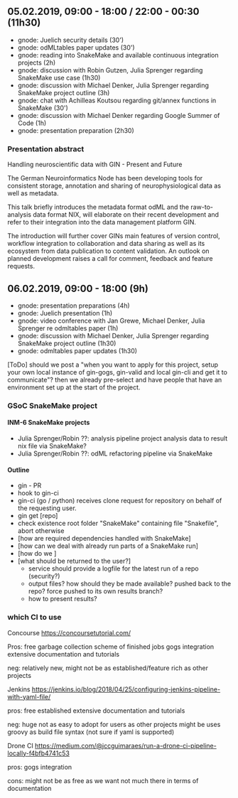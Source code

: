 ## 05.02.2019, 09:00 - 18:00 / 22:00 - 00:30 (11h30)

- gnode: Juelich security details (30')
- gnode: odMLtables paper updates (30')
- gnode: reading into SnakeMake and available continuous integration projects (2h)
- gnode: discussion with Robin Gutzen, Julia Sprenger regarding SnakeMake use case (1h30)
- gnode: discussion with Michael Denker, Julia Sprenger regarding SnakeMake project outline (3h)
- gnode: chat with Achilleas Koutsou regarding git/annex functions in SnakeMake (30')
- gnode: discussion with Michael Denker regarding Google Summer of Code (1h)
- gnode: presentation preparation (2h30)


### Presentation abstract

Handling neuroscientific data with GIN - Present and Future

The German Neuroinformatics Node has been developing tools
for consistent storage, annotation and sharing of 
neurophysiological data as well as metadata.

This talk briefly introduces the metadata format odML and the 
raw-to-analysis data format NIX, will elaborate on their recent development
and refer to their integration into the data management platform GIN.

The introduction will further cover GINs main features of version control,
workflow integration to collaboration and data sharing as well as its 
ecosystem from data publication to content validation. An outlook on 
planned development raises a call for comment, feedback and feature requests.


## 06.02.2019, 09:00 - 18:00 (9h)

- gnode: presentation preparations (4h)
- gnode: Juelich presentation (1h)
- gnode: video conference with Jan Grewe, Michael Denker, Julia Sprenger re odmltables paper (1h)
- gnode: discussion with Michael Denker, Julia Sprenger regarding SnakeMake project outline (1h30)
- gnode: odmltables paper updates (1h30)







[ToDo] should we post a "when you want to apply for this project, setup your own local instance of
gin-gogs, gin-valid and local gin-cli and get it to communicate"? then we already pre-select 
and have people that have an environment set up at the start of the project.





### GSoC SnakeMake project

#### INM-6 SnakeMake projects

- Julia Sprenger/Robin ??: analysis pipeline project
    analysis data to result nix file via SnakeMake?
- Julia Sprenger/Robin ??: odML refactoring pipeline via SnakeMake




#### Outline

- gin - PR
- hook to gin-ci
- gin-ci (go / python) receives clone request for repository on behalf 
    of the requesting user.
- gin get [repo]
- check existence root folder "SnakeMake" containing file "Snakefile", abort otherwise
- [how are required dependencies handled with SnakeMake]
- [how can we deal with already run parts of a SnakeMake run]
- [how do we ]
- [what should be returned to the user?]
  - service should provide a logfile for the latest run of a repo (security?)
  - output files? how should they be made available?
    pushed back to the repo?
    force pushed to its own results branch?
  - how to present results?



### which CI to use


Concourse
https://concoursetutorial.com/

Pros:
free
garbage collection scheme of finished jobs
gogs integration
extensive documentation and tutorials

neg:
relatively new, might not be as established/feature rich as other projects


Jenkins
https://jenkins.io/blog/2018/04/25/configuring-jenkins-pipeline-with-yaml-file/

pros:
free
established
extensive documentation and tutorials

neg:
huge
not as easy to adopt for users as other projects might be
uses groovy as build file syntax (not sure if yaml is supported)


Drone CI
https://medium.com/@jccguimaraes/run-a-drone-ci-pipeline-locally-f4bfb4741c53


pros:
gogs integration

cons:
might not be as free as we want
not much there in terms of documentation




